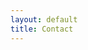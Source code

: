 ```yaml
---
layout: default
title: Contact
---
```


<script type="text/javascript">
  document.write('<a href="mailto:' + 'ji.hann.hong' + '@' + 'gmail.com">ji.hann.hong@gmail.com</a>');
</script>
